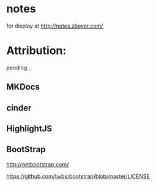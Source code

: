 # notes
for display at http://notes.zbeyer.com/



Attribution:
============

pending...



MKDocs
------



cinder
------



HighlightJS
-----------



BootStrap
---------



http://getbootstrap.com/

https://github.com/twbs/bootstrap/blob/master/LICENSE